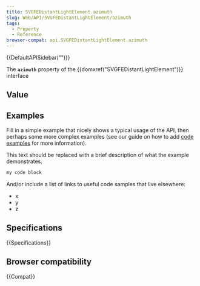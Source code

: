 ```yaml
---
title: SVGFEDistantLightElement.azimuth
slug: Web/API/SVGFEDistantLightElement/azimuth
tags:
  - Property
  - Reference
browser-compat: api.SVGFEDistantLightElement.azimuth
---
```

{{DefaultAPISidebar("")}}

The **`azimuth`** property of the {{domxref("SVGFEDistantLightElement")}} interface 

## Value



## Examples

Fill in a simple example that nicely shows a typical usage of the API, then perhaps some more complex examples (see our guide on how to add [code examples](/en-US/docs/MDN/Contribute/Structures/Code_examples) for more information).

This text should be replaced with a brief description of what the example demonstrates.

```js
my code block
```

And/or include a list of links to useful code samples that live elsewhere:

*   x
*   y
*   z

## Specifications

{{Specifications}}

## Browser compatibility

{{Compat}}


